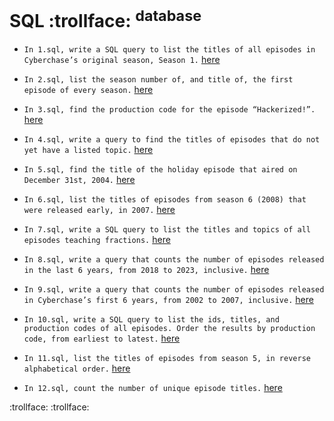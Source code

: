 # SQL :trollface: <sup>database</sup>

* ``In 1.sql, write a SQL query to list the titles of all episodes in Cyberchase’s original season, Season 1.`` [here](https://github.com/JNRBK/SQL/blob/master/sql-0/1.sql)

* ``In 2.sql, list the season number of, and title of, the first episode of every season.`` [here](https://github.com/JNRBK/SQL/blob/master/sql-0/2.sql)

* ``In 3.sql, find the production code for the episode “Hackerized!”.`` [here](https://github.com/JNRBK/SQL/blob/master/sql-0/3.sql)

* ``In 4.sql, write a query to find the titles of episodes that do not yet have a listed topic.`` [here](https://github.com/JNRBK/SQL/blob/master/sql-0/4.sql)

* ``In 5.sql, find the title of the holiday episode that aired on December 31st, 2004.`` [here](https://github.com/JNRBK/SQL/blob/master/sql-0/5.sql)

* ``In 6.sql, list the titles of episodes from season 6 (2008) that were released early, in 2007.`` [here](https://github.com/JNRBK/SQL/blob/master/sql-0/6.sql)

* ``In 7.sql, write a SQL query to list the titles and topics of all episodes teaching fractions.`` [here](https://github.com/JNRBK/SQL/blob/master/sql-0/7.sql)

* ``In 8.sql, write a query that counts the number of episodes released in the last 6 years, from 2018 to 2023, inclusive.`` [here](https://github.com/JNRBK/SQL/blob/master/sql-0/8.sql)
        
*  ``In 9.sql, write a query that counts the number of episodes released in Cyberchase’s first 6 years, from 2002 to 2007, inclusive.`` [here](https://github.com/JNRBK/SQL/blob/master/sql-0/9.sql)

* ``In 10.sql, write a SQL query to list the ids, titles, and production codes of all episodes. Order the results by production code, from earliest to latest.`` [here](https://github.com/JNRBK/SQL/blob/master/sql-0/10.sql)

* ``In 11.sql, list the titles of episodes from season 5, in reverse alphabetical order.`` [here](https://github.com/JNRBK/SQL/blob/master/sql-0/11.sql)

* ``In 12.sql, count the number of unique episode titles.`` [here](https://github.com/JNRBK/SQL/blob/master/sql-0/12.sql)

 :trollface: :trollface:
